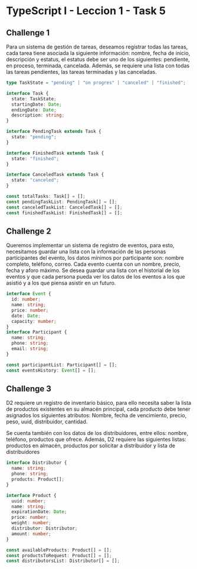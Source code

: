 # TypeScript I - Leccion 1 - Task 5

## Challenge 1

Para un sistema de gestión de tareas, deseamos registrar todas las tareas, cada tarea tiene asociada la siguiente información: nombre, fecha de inicio, descripción y estatus, el estatus debe ser uno de los siguientes: pendiente, en proceso, terminada, cancelada. Además, se requiere una lista con todas las tareas pendientes, las tareas terminadas y las canceladas.

```ts
type TaskState = "pending" | "on progres" | "canceled" | "finished";

interface Task {
  state: TaskState;
  startingDate: Date;
  endingDate: Date;
  description: string;
}

interface PendingTask extends Task {
  state: "pending";
}

interface FinishedTask extends Task {
  state: "finished";
}

interface CanceledTask extends Task {
  state: "canceled";
}

const totalTasks: Task[] = [];
const pendingTaskList: PendingTask[] = [];
const canceledTaskList: CanceledTask[] = [];
const finishedTaskList: FinishedTask[] = [];
```

## Challenge 2

Queremos implementar un sistema de registro de eventos, para esto, necesitamos guardar una lista con la información de las personas participantes del evento, los datos mínimos por participante son: nombre completo, teléfono, correo. Cada evento cuenta con un nombre, precio, fecha y aforo máximo. Se desea guardar una lista con el historial de los eventos y que cada persona pueda ver los datos de los eventos a los que asistió y a los que piensa asistir en un futuro.

```ts
interface Event {
  id: number;
  name: string;
  price: number;
  date: Date;
  capacity: number;
}
interface Participant {
  name: string;
  phone: string;
  email: string;
}

const participantList: Participant[] = [];
const eventsHistory: Event[] = [];
```

## Challenge 3

D2 requiere un registro de inventario básico, para ello necesita saber la lista de productos existentes en su almacén principal, cada producto debe tener asignados los siguientes atributos: Nombre, fecha de vencimiento, precio, peso, uuid, distribuidor, cantidad.

Se cuenta también con los datos de los distribuidores, entre ellos: nombre, teléfono, productos que ofrece. Además, D2 requiere las siguientes listas: productos en almacén, productos por solicitar a distribuidor y lista de distribuidores

```ts
interface Distributor {
  name: string;
  phone: string;
  products: Product[];
}

interface Product {
  uuid: number;
  name: string;
  expirationDate: Date;
  price: number;
  weight: number;
  distributor: Distributor;
  amount: number;
}

const availableProducts: Product[] = [];
const productsToRequest: Product[] = [];
const distributorsList: Distributor[] = [];
```
